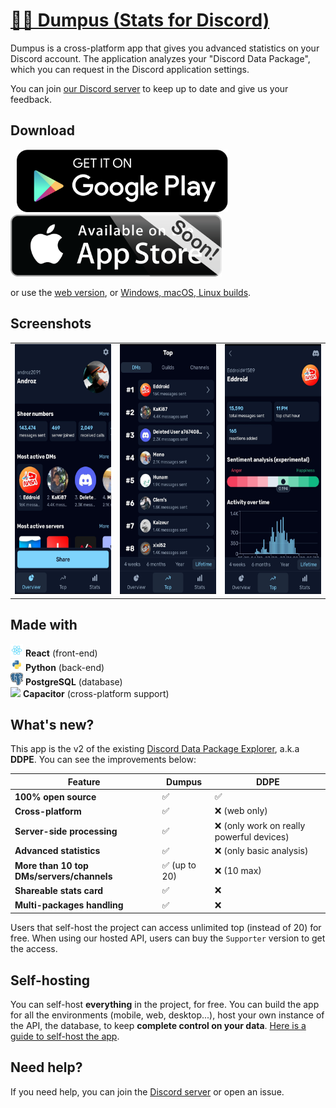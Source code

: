 # [👨‍💻 Dumpus (Stats for Discord)](https://play.google.com/store/apps/details?id=app.dumpus.app)

Dumpus is a cross-platform app that gives you advanced statistics on your Discord account. The application analyzes your "Discord Data Package", which you can request in the Discord application settings.

You can join [our Discord server](https://androz2091.fr/discord) to keep up to date and give us your feedback.

## Download

<a href="https://play.google.com/store/apps/details?id=app.dumpus.app"><img src="./assets/playstore.png" hspace="10" height="100px" /></a>
<a href="https://apps.apple.com/us/app/dumpus-stats-for-discord/id6450952260"><img src="./assets/appstore.png" height="100px" /></a>

or use the [web version](https://web.dumpus.app), or [Windows, macOS, Linux builds](https://github.com/dumpus-app/dumpus-app/releases/latest).

## Screenshots

|                                                       |                                                       |                                                       |
| ----------------------------------------------------- | ----------------------------------------------------- | ----------------------------------------------------- |
| <img src="./assets/screenshot1.jpg" height="400px" /> | <img src="./assets/screenshot2.jpg" height="400px" /> | <img src="./assets/screenshot3.jpg" height="400px" /> |

## Made with

<code><img height="20" src="https://raw.githubusercontent.com/github/explore/80688e429a7d4ef2fca1e82350fe8e3517d3494d/topics/react/react.png"></code> **React** (front-end)  
<code><img height="20" src="https://raw.githubusercontent.com/github/explore/80688e429a7d4ef2fca1e82350fe8e3517d3494d/topics/python/python.png"></code> **Python** (back-end)  
<code><img height="20" src="https://raw.githubusercontent.com/github/explore/80688e429a7d4ef2fca1e82350fe8e3517d3494d/topics/postgresql/postgresql.png"></code> **PostgreSQL** (database)  
<code><img height="20" src="https://3776657.fs1.hubspotusercontent-na1.net/hub/3776657/hubfs/capacitor-icon.png"></code> **Capacitor** (cross-platform support)

## What's new?

This app is the v2 of the existing [Discord Data Package Explorer](https://ddpe.androz2091.fr), a.k.a **DDPE**. You can see the improvements below:

| Feature                                   | Dumpus        | DDPE                                      |
| ----------------------------------------- | ------------- | ----------------------------------------- |
| **100% open source**                      | ✅            | ✅                                        |
| **Cross-platform**                        | ✅            | ❌ (web only)                             |
| **Server-side processing**                | ✅            | ❌ (only work on really powerful devices) |
| **Advanced statistics**                   | ✅            | ❌ (only basic analysis)                  |
| **More than 10 top DMs/servers/channels** | ✅ (up to 20) | ❌ (10 max)                               |
| **Shareable stats card**                  | ✅            | ❌                                        |
| **Multi-packages handling**               | ✅            | ❌                                        |

Users that self-host the project can access unlimited top (instead of 20) for free. When using our hosted API, users can buy the `Supporter` version to get the access.

## Self-hosting

You can self-host **everything** in the project, for free. You can build the app for all the environments (mobile, web, desktop...), host your own instance of the API, the database, to keep **complete control on your data**.
[Here is a guide to self-host the app](./DEVELOPERS.md).

## Need help?

If you need help, you can join the [Discord server](https://androz2091.fr/discord) or open an issue.
